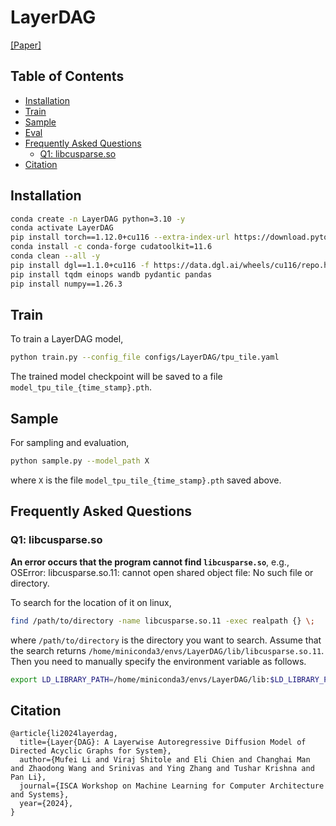 # LayerDAG

[[Paper]](https://arxiv.org/abs/2411.02322)

## Table of Contents

- [Installation](#installation)
- [Train](#train)
- [Sample](#sample)
- [Eval](#eval)
- [Frequently Asked Questions](#frequently-asked-questions)
  * [Q1: libcusparse.so](#q1-libcusparseso)
- [Citation](#citation)

## Installation

```bash
conda create -n LayerDAG python=3.10 -y
conda activate LayerDAG
pip install torch==1.12.0+cu116 --extra-index-url https://download.pytorch.org/whl/cu116
conda install -c conda-forge cudatoolkit=11.6
conda clean --all -y
pip install dgl==1.1.0+cu116 -f https://data.dgl.ai/wheels/cu116/repo.html
pip install tqdm einops wandb pydantic pandas
pip install numpy==1.26.3
```

## Train

To train a LayerDAG model,

```bash
python train.py --config_file configs/LayerDAG/tpu_tile.yaml
```

The trained model checkpoint will be saved to a file `model_tpu_tile_{time_stamp}.pth`.

## Sample

For sampling and evaluation,

```bash
python sample.py --model_path X
```

where `X` is the file `model_tpu_tile_{time_stamp}.pth` saved above.

## Frequently Asked Questions

### Q1: libcusparse.so

**An error occurs that the program cannot find `libcusparse.so`**, e.g., OSError: libcusparse.so.11: cannot open shared object file: No such file or directory.

To search for the location of it on linux,

```bash
find /path/to/directory -name libcusparse.so.11 -exec realpath {} \;
```

where `/path/to/directory` is the directory you want to search. Assume that the search returns `/home/miniconda3/envs/LayerDAG/lib/libcusparse.so.11`. Then you need to manually specify the environment variable as follows.

```bash
export LD_LIBRARY_PATH=/home/miniconda3/envs/LayerDAG/lib:$LD_LIBRARY_PATH
```

## Citation

```
@article{li2024layerdag,
  title={Layer{DAG}: A Layerwise Autoregressive Diffusion Model of Directed Acyclic Graphs for System},
  author={Mufei Li and Viraj Shitole and Eli Chien and Changhai Man and Zhaodong Wang and Srinivas and Ying Zhang and Tushar Krishna and Pan Li},
  journal={ISCA Workshop on Machine Learning for Computer Architecture and Systems},
  year={2024},
}
```
